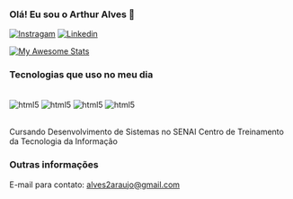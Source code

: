 ### Olá! Eu sou o Arthur Alves 👋

[![Instragam](https://img.shields.io/badge/Instagram-E4405F?style=for-the-badge&logo=instagram&logoColor=white)](https://www.instagram.com/arthur__alves06/) [![Linkedin](https://img.shields.io/badge/LinkedIn-0077B5?style=for-the-badge&logo=linkedin&logoColor=white)](https://www.linkedin.com/in/arthur-araujo-b3746734a/)

[![My Awesome Stats](https://awesome-github-stats.azurewebsites.net/user-stats/Arthur-Alvess?cardType=github&theme=dark&preferLogin=false&Background=000000&Text=FFFFFF&Title=7CFF82&Ring=7CFF82&Border=000000)](https://git.io/awesome-stats-card)

### Tecnologias que uso no meu dia

<div style="display: inline_block"><br/>
    <img align="center" alt="html5" src="https://img.shields.io/badge/Java-ED8B00?style=for-the-badge&logo=openjdk&logoColor=white"/> <img align="center" alt="html5" src="https://img.shields.io/badge/C%2B%2B-00599C?style=for-the-badge&logo=c%2B%2B&logoColor=white"/> <img align="center" alt="html5" src="https://img.shields.io/badge/Microsoft_SQL_Server-CC2927?style=for-the-badge&logo=microsoft-sql-server&logoColor=white"/> <img align="center" alt="html5" src="https://img.shields.io/badge/Visual%20Studio%20Code-0078d7.svg?style=for-the-badge&logo=visual-studio-code&logoColor=white)" />
</div><br/>


Cursando Desenvolvimento de Sistemas no SENAI Centro de Treinamento da Tecnologia da Informação

### Outras informações
E-mail para contato: [alves2araujo@gmail.com]()<br/>
